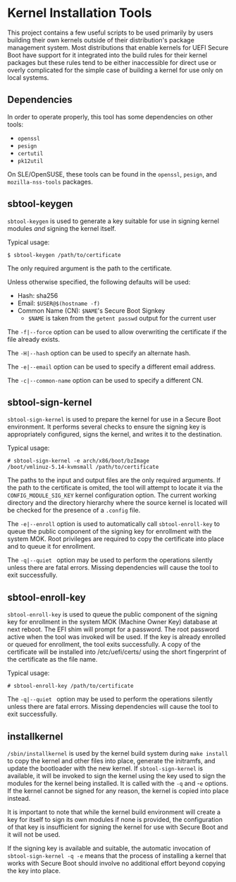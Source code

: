 # Kernel Installation Tools

This project contains a few useful scripts to be used primarily by users
building their own kernels outside of their distribution's package management
system.  Most distributions that enable kernels for UEFI Secure Boot have
support for it integrated into the build rules for their kernel packages
but these rules tend to be either inaccessible for direct use or overly
complicated for the simple case of building a kernel for use only on
local systems.

## Dependencies

In order to operate properly, this tool has some dependencies on other tools:

* `openssl`
* `pesign`
* `certutil`
* `pk12util`

On SLE/OpenSUSE, these tools can be found in the `openssl`, `pesign`,
and `mozilla-nss-tools` packages.

## sbtool-keygen

`sbtool-keygen` is used to generate a key suitable for
use in signing kernel modules *and* signing the kernel itself.

Typical usage:

	$ sbtool-keygen /path/to/certificate

The only required argument is the path to the certificate.

Unless otherwise specified, the following defaults will be used:
* Hash: sha256
* Email: `$USER@$(hostname -f)`
* Common Name (CN): `$NAME`'s Secure Boot Signkey
	* `$NAME` is taken from the `getent passwd` output for the current user

The `-f|--force` option can be used to allow overwriting the certificate
if the file already exists.

The `-H|--hash` option can be used to specify an alternate hash.

The `-e|--email` option can be used to specify a different email address.

The `-c|--common-name` option can be used to specify a different CN.


## sbtool-sign-kernel

`sbtool-sign-kernel`  is used to prepare the
kernel for use in a Secure Boot environment. It performs several checks
to ensure the signing key is appropriately configured, signs the kernel,
and writes it to the destination.

Typical usage:

	# sbtool-sign-kernel -e arch/x86/boot/bzImage
	/boot/vmlinuz-5.14-kvmsmall /path/to/certificate

The paths to the input and output files are the only required
arguments. If the path to the certificate is omited, the tool will
attempt to locate it via the `CONFIG_MODULE_SIG_KEY` kernel configuration
option. The current working directory and the directory hierarchy where
the source kernel is located will be checked for the presence of a
`.config` file.

The `-e|--enroll` option is used to automatically call `sbtool-enroll-key`
to queue the public component of the signing key for enrollment with
the system MOK. Root privileges are required to copy the certificate
into place and to queue it for enrollment.

The `-q|--quiet ` option may be used to perform the operations silently
unless there are fatal errors. Missing dependencies will cause the tool
to exit successfully.

## sbtool-enroll-key

`sbtool-enroll-key` is used to queue the public
component of the signing key for enrollment in the system MOK (Machine
Owner Key) database at next reboot. The EFI shim will prompt for a
password. The root password active when the tool was invoked will be
used. If the key is already enrolled or queued for enrollment, the tool
exits successfully.  A copy of the certificate will be installed into
/etc/uefi/certs/ using the short fingerprint of the certificate
as the file name.

Typical usage:

	# sbtool-enroll-key /path/to/certificate

The `-q|--quiet ` option may be used to perform the operations silently
unless there are fatal errors. Missing dependencies will cause the tool
to exit successfully.

## installkernel

`/sbin/installkernel` is used by the kernel build system
during `make install` to copy the kernel and other files into place,
generate the initramfs, and update the bootloader with the new kernel. If
`sbtool-sign-kernel` is available, it will be invoked to sign the kernel
using the key used to sign the modules for the kernel being installed. It
is called with the `-q` and -`e` options. If the kernel cannot be signed
for any reason, the kernel is copied into place instead.

It is important to note that while the kernel build environment will
create a key for itself to sign its own modules if none is provided,
the configuration of that key is insufficient for signing the kernel
for use with Secure Boot and it will not be used.

If the signing key is available and suitable, the automatic invocation of
`sbtool-sign-kernel -q -e` means that the process of installing a kernel
that works with Secure Boot should involve no additional effort beyond
copying the key into place.
